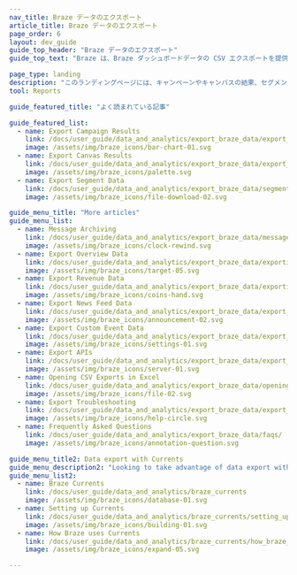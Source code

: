 ```yaml
---
nav_title: Braze データのエクスポート
article_title: Braze データのエクスポート
page_order: 6
layout: dev_guide
guide_top_header: "Braze データのエクスポート"
guide_top_text: "Braze は、Braze ダッシュボードデータの CSV エクスポートを提供しており、これをさまざまなツールで使用してデータの分析ができます。以下の記事では、ダッシュボードからエクスポートできるさまざまなデータのタイプや、データを Excel で開いたり、API を使用してエクスポートしたりするときのヒントを説明しています。<br><br>エクスポートを実行する前に、データを表示する期間を正しく選択していることを確認してください。"

page_type: landing
description: "このランディングページには、キャンペーンやキャンバスの結果、セグメントデータ、概要、収益データなど、Braze データのエクスポートに関するリソースがまとめられています。"
tool: Reports

guide_featured_title: "よく読まれている記事"

guide_featured_list:
  - name: Export Campaign Results
    link: /docs/user_guide/data_and_analytics/export_braze_data/export_campaign_results_data/
    image: /assets/img/braze_icons/bar-chart-01.svg
  - name: Export Canvas Results
    link: /docs/user_guide/data_and_analytics/export_braze_data/export_canvas_data/
    image: /assets/img/braze_icons/palette.svg
  - name: Export Segment Data
    link: /docs/user_guide/data_and_analytics/export_braze_data/segment_data_to_csv/
    image: /assets/img/braze_icons/file-download-02.svg

guide_menu_title: "More articles"
guide_menu_list:
  - name: Message Archiving
    link: /docs/user_guide/data_and_analytics/export_braze_data/message_archiving/
    image: /assets/img/braze_icons/clock-rewind.svg
  - name: Export Overview Data
    link: /docs/user_guide/data_and_analytics/export_braze_data/exporting_app_usage_data/
    image: /assets/img/braze_icons/target-05.svg
  - name: Export Revenue Data
    link: /docs/user_guide/data_and_analytics/export_braze_data/exporting_revenue_data/
    image: /assets/img/braze_icons/coins-hand.svg
  - name: Export News Feed Data
    link: /docs/user_guide/data_and_analytics/export_braze_data/export_news_feed_data/
    image: /assets/img/braze_icons/announcement-02.svg
  - name: Export Custom Event Data
    link: /docs/user_guide/data_and_analytics/export_braze_data/export_custom_event_data/
    image: /assets/img/braze_icons/settings-01.svg
  - name: Export APIs
    link: /docs/user_guide/data_and_analytics/export_braze_data/export_apis/
    image: /assets/img/braze_icons/server-01.svg
  - name: Opening CSV Exports in Excel
    link: /docs/user_guide/data_and_analytics/export_braze_data/opening_csv_reports_in_excel/
    image: /assets/img/braze_icons/file-02.svg
  - name: Export Troubleshooting
    link: /docs/user_guide/data_and_analytics/export_braze_data/export_troubleshooting/
    image: /assets/img/braze_icons/help-circle.svg
  - name: Frequently Asked Questions
    link: /docs/user_guide/data_and_analytics/export_braze_data/faqs/
    image: /assets/img/braze_icons/annotation-question.svg

guide_menu_title2: Data export with Currents
guide_menu_description2: "Looking to take advantage of data export with Braze Currents? The Currents tool is a real-time data stream of your engagement events that is the most robust, yet granular export out of the Braze platform. Check out these articles for more."
guide_menu_list2:
  - name: Braze Currents
    link: /docs/user_guide/data_and_analytics/braze_currents
    image: /assets/img/braze_icons/database-01.svg
  - name: Setting up Currents
    link: /docs/user_guide/data_and_analytics/braze_currents/setting_up_currents/
    image: /assets/img/braze_icons/building-01.svg
  - name: How Braze uses Currents
    link: /docs/user_guide/data_and_analytics/braze_currents/how_braze_uses_currents/
    image: /assets/img/braze_icons/expand-05.svg

---
```

<br><br>

